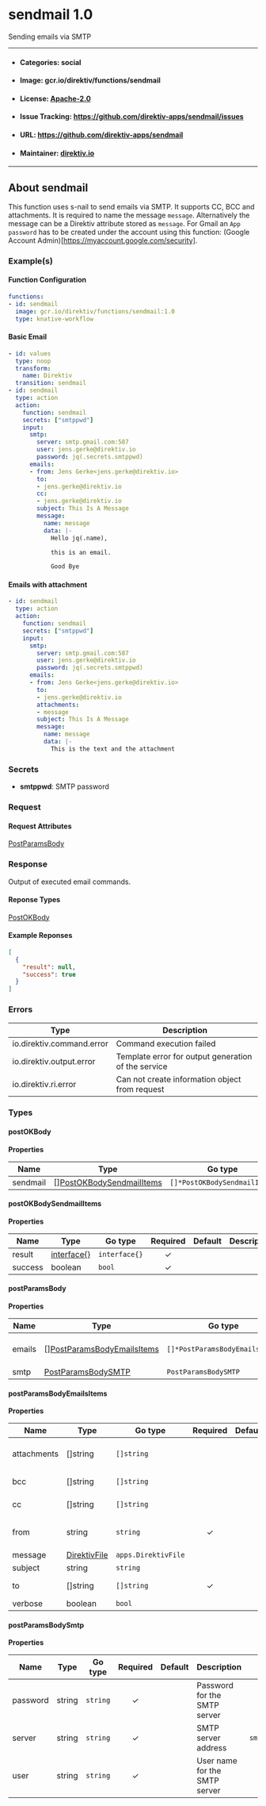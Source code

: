 
# sendmail 1.0

Sending emails via SMTP

---
- #### Categories: social
- #### Image: gcr.io/direktiv/functions/sendmail 
- #### License: [Apache-2.0](https://www.apache.org/licenses/LICENSE-2.0)
- #### Issue Tracking: https://github.com/direktiv-apps/sendmail/issues
- #### URL: https://github.com/direktiv-apps/sendmail
- #### Maintainer: [direktiv.io](https://www.direktiv.io) 
---

## About sendmail

This function uses s-nail to send emails via SMTP. It supports CC, BCC and attachments. 
It is required to name the message `message`. Alternatively the message can be a Direktiv attribute stored as `message`.
For Gmail an `App password` has to be created under the account using this function: (Google Account Admin)[https://myaccount.google.com/security].

### Example(s)
  #### Function Configuration
```yaml
functions:
- id: sendmail
  image: gcr.io/direktiv/functions/sendmail:1.0
  type: knative-workflow
```
   #### Basic Email
```yaml
- id: values
  type: noop
  transform:
    name: Direktiv
  transition: sendmail
- id: sendmail
  type: action
  action:
    function: sendmail
    secrets: ["smtppwd"]
    input: 
      smtp:
        server: smtp.gmail.com:587
        user: jens.gerke@direktiv.io
        password: jq(.secrets.smtppwd)
      emails:
      - from: Jens Gerke<jens.gerke@direktiv.io>
        to:
        - jens.gerke@direktiv.io
        cc:
        - jens.gerke@direktiv.io
        subject: This Is A Message
        message:
          name: message
          data: |-
            Hello jq(.name),

            this is an email.

            Good Bye
```
   #### Emails with attachment
```yaml
- id: sendmail
  type: action
  action:
    function: sendmail
    secrets: ["smtppwd"]
    input: 
      smtp:
        server: smtp.gmail.com:587
        user: jens.gerke@direktiv.io
        password: jq(.secrets.smtppwd)
      emails:
      - from: Jens Gerke<jens.gerke@direktiv.io>
        to: 
        - jens.gerke@direktiv.io
        attachments:
        - message
        subject: This Is A Message
        message:
          name: message
          data: |-
            This is the text and the attachment
```

   ### Secrets


- **smtppwd**: SMTP password






### Request



#### Request Attributes
[PostParamsBody](#post-params-body)

### Response
  Output of executed email commands.
#### Reponse Types
    
  

[PostOKBody](#post-o-k-body)
#### Example Reponses
    
```json
[
  {
    "result": null,
    "success": true
  }
]
```

### Errors
| Type | Description
|------|---------|
| io.direktiv.command.error | Command execution failed |
| io.direktiv.output.error | Template error for output generation of the service |
| io.direktiv.ri.error | Can not create information object from request |


### Types
#### <span id="post-o-k-body"></span> postOKBody

  



**Properties**

| Name | Type | Go type | Required | Default | Description | Example |
|------|------|---------|:--------:| ------- |-------------|---------|
| sendmail | [][PostOKBodySendmailItems](#post-o-k-body-sendmail-items)| `[]*PostOKBodySendmailItems` |  | |  |  |


#### <span id="post-o-k-body-sendmail-items"></span> postOKBodySendmailItems

  



**Properties**

| Name | Type | Go type | Required | Default | Description | Example |
|------|------|---------|:--------:| ------- |-------------|---------|
| result | [interface{}](#interface)| `interface{}` | ✓ | |  |  |
| success | boolean| `bool` | ✓ | |  |  |


#### <span id="post-params-body"></span> postParamsBody

  



**Properties**

| Name | Type | Go type | Required | Default | Description | Example |
|------|------|---------|:--------:| ------- |-------------|---------|
| emails | [][PostParamsBodyEmailsItems](#post-params-body-emails-items)| `[]*PostParamsBodyEmailsItems` | ✓ | | List of emails to send. |  |
| smtp | [PostParamsBodySMTP](#post-params-body-smtp)| `PostParamsBodySMTP` | ✓ | |  |  |


#### <span id="post-params-body-emails-items"></span> postParamsBodyEmailsItems

  



**Properties**

| Name | Type | Go type | Required | Default | Description | Example |
|------|------|---------|:--------:| ------- |-------------|---------|
| attachments | []string| `[]string` |  | | Files to attach to the email. Can be provided with Direktiv action `files` |  |
| bcc | []string| `[]string` |  | | Email addresses to send email to (blind copy) |  |
| cc | []string| `[]string` |  | | Email addresses to send email to (carbon copy) |  |
| from | string| `string` | ✓ | | Name used as `from` value, e.g. "My Name\<myname@direktiv.io\>" |  |
| message | [DirektivFile](#direktiv-file)| `apps.DirektivFile` |  | |  |  |
| subject | string| `string` |  | | Subject of the email |  |
| to | []string| `[]string` | ✓ | | Email addresses to send email to |  |
| verbose | boolean| `bool` |  | | Enable debug output |  |


#### <span id="post-params-body-smtp"></span> postParamsBodySmtp

  



**Properties**

| Name | Type | Go type | Required | Default | Description | Example |
|------|------|---------|:--------:| ------- |-------------|---------|
| password | string| `string` | ✓ | | Password for the SMTP server |  |
| server | string| `string` | ✓ | | SMTP server address | `smtp.sendgrid.net:587` |
| user | string| `string` | ✓ | | User name for the SMTP server |  |

 
